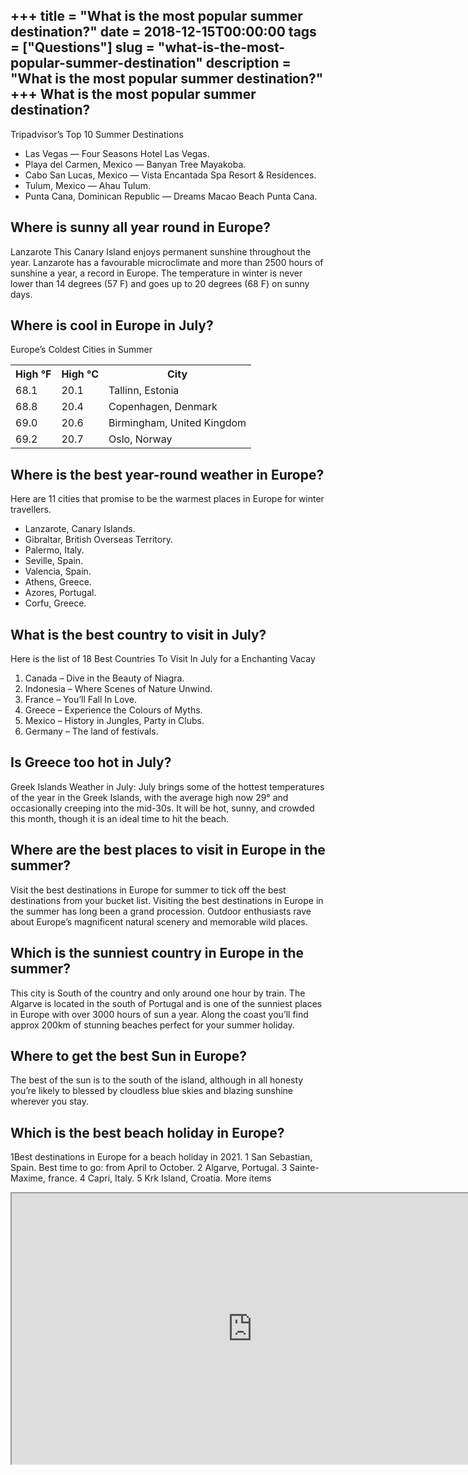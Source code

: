 +++
title = "What is the most popular summer destination?"
date = 2018-12-15T00:00:00
tags = ["Questions"]
slug = "what-is-the-most-popular-summer-destination"
description = "What is the most popular summer destination?"
+++
What is the most popular summer destination?
--------------------------------------------

Tripadvisor’s Top 10 Summer Destinations

- Las Vegas — Four Seasons Hotel Las Vegas.
- Playa del Carmen, Mexico — Banyan Tree Mayakoba.
- Cabo San Lucas, Mexico — Vista Encantada Spa Resort &amp; Residences.
- Tulum, Mexico — Ahau Tulum.
- Punta Cana, Dominican Republic — Dreams Macao Beach Punta Cana.

Where is sunny all year round in Europe?
----------------------------------------

Lanzarote This Canary Island enjoys permanent sunshine throughout the year. Lanzarote has a favourable microclimate and more than 2500 hours of sunshine a year, a record in Europe. The temperature in winter is never lower than 14 degrees (57 F) and goes up to 20 degrees (68 F) on sunny days.

Where is cool in Europe in July?
--------------------------------

Europe’s Coldest Cities in Summer

<table><tr><th>High °F</th><th>High °C</th><th>City</th></tr><tr><td>68.1</td><td>20.1</td><td>Tallinn, Estonia</td></tr><tr><td>68.8</td><td>20.4</td><td>Copenhagen, Denmark</td></tr><tr><td>69.0</td><td>20.6</td><td>Birmingham, United Kingdom</td></tr><tr><td>69.2</td><td>20.7</td><td>Oslo, Norway</td></tr></table>

Where is the best year-round weather in Europe?
-----------------------------------------------

Here are 11 cities that promise to be the warmest places in Europe for winter travellers.

- Lanzarote, Canary Islands.
- Gibraltar, British Overseas Territory.
- Palermo, Italy.
- Seville, Spain.
- Valencia, Spain.
- Athens, Greece.
- Azores, Portugal.
- Corfu, Greece.

What is the best country to visit in July?
------------------------------------------

Here is the list of 18 Best Countries To Visit In July for a Enchanting Vacay

1. Canada – Dive in the Beauty of Niagra.
2. Indonesia – Where Scenes of Nature Unwind.
3. France – You’ll Fall In Love.
4. Greece – Experience the Colours of Myths.
5. Mexico – History in Jungles, Party in Clubs.
6. Germany – The land of festivals.

Is Greece too hot in July?
--------------------------

Greek Islands Weather in July: July brings some of the hottest temperatures of the year in the Greek Islands, with the average high now 29° and occasionally creeping into the mid-30s. It will be hot, sunny, and crowded this month, though it is an ideal time to hit the beach.

Where are the best places to visit in Europe in the summer?
-----------------------------------------------------------

Visit the best destinations in Europe for summer to tick off the best destinations from your bucket list. Visiting the best destinations in Europe in the summer has long been a grand procession. Outdoor enthusiasts rave about Europe’s magnificent natural scenery and memorable wild places.

Which is the sunniest country in Europe in the summer?
------------------------------------------------------

This city is South of the country and only around one hour by train. The Algarve is located in the south of Portugal and is one of the sunniest places in Europe with over 3000 hours of sun a year. Along the coast you’ll find approx 200km of stunning beaches perfect for your summer holiday.

Where to get the best Sun in Europe?
------------------------------------

The best of the sun is to the south of the island, although in all honesty you’re likely to blessed by cloudless blue skies and blazing sunshine wherever you stay.

Which is the best beach holiday in Europe?
------------------------------------------

1Best destinations in Europe for a beach holiday in 2021. 1 San Sebastian, Spain. Best time to go: from April to October. 2 Algarve, Portugal. 3 Sainte-Maxime, france. 4 Capri, Italy. 5 Krk Island, Croatia. More items

<iframe allow="accelerometer; autoplay; clipboard-write; encrypted-media; gyroscope; picture-in-picture" allowfullscreen="" class="__youtube_prefs__  epyt-is-override  no-lazyload" data-no-lazy="1" data-origheight="433" data-origwidth="770" data-skipgform_ajax_framebjll="" height="433" id="_ytid_79064" loading="lazy" src="https://www.youtube.com/embed/kFBzcxfWZa0?enablejsapi=1&autoplay=0&cc_load_policy=0&cc_lang_pref=&iv_load_policy=1&loop=0&modestbranding=0&rel=1&fs=1&playsinline=0&autohide=2&theme=dark&color=red&controls=1&" title="YouTube player" width="770"></iframe>